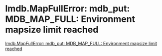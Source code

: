 # lmdb.MapFullError: mdb_put: MDB_MAP_FULL: Environment mapsize limit reached
[lmdb.MapFullError: mdb_put: MDB_MAP_FULL: Environment mapsize limit reached](https://aiwithcloud.com/2021/12/18/lmdb-mapfullerror-mdb_put-mdb_map_full-environment-mapsize-limit-reached/)